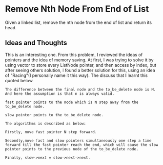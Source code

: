 # Remove Nth Node From End of List

Given a linked list, remove the nth node from the end of list and return its head.

## Ideas and Thoughts

This is an interesting one. From this problem, I reviewed the ideas of pointers and the idea of memory saving. At first, I was trying to solve it by using vector to store every ListNode pointer, and then access by index, but after seeing others solution, I found a better solution for this, using an idea of "Racing"(I personally name it this way). The discuss that I learnt this quoted below.

``` text
The difference between the final node and the to_be_delete node is N. And here the assumption is that n is always valid.

fast pointer points to the node which is N step away from the to_be_delete node.

slow pointer points to the to_be_delete node.

The algorithms is described as below:

Firstly, move fast pointer N step forward.

Secondly,move fast and slow pointers simultaneously one step a time forward till the fast pointer reach the end, which will cause the slow pointer points to the previous node of the to_be_delete node.

Finally, slow->next = slow->next->next.
```
